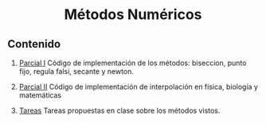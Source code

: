 <h1 align="center">Métodos Numéricos</h1> 

## Contenido

1. [Parcial I](https://github.com/jhongarciab/Metodos-Numericos/tree/master/Parcial%20I)
Código de implementación de los métodos: biseccion, punto fijo, regula falsi, secante y newton.

2. [Parcial II](https://github.com/jhongarciab/Metodos-Numericos/tree/master/Parcial%20II)
Código de implementación de interpolación en física, biología y matemáticas

3. [Tareas](https://github.com/jhongarciab/Metodos-Numericos/tree/master/Tareas)
Tareas propuestas en clase sobre los métodos vistos.